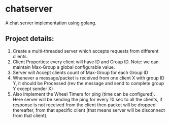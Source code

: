 # chatserver
A chat server implementation using golang.

## Project details:
1. Create a multi-threaded server which accepts requests from different clients.
2. Client Properties: every client will have ID and Group ID.
   Note: we can maintain Max-Group a global configurable value.
3. Server will Accept clients count of Max-Group for each Group ID
4. Whenever a message/packet is received from one client X with group ID Y, it should be Processed (rev the message and send to complete group Y except sender X)
5. Also implement the Wheel Timers for ping (time can be configured). Here server will be sending the ping for every 10 sec to all the clients, if response is not received from the client then packet will be dropped thereafter, from that specific client (that means server will be disconnect from that client).
